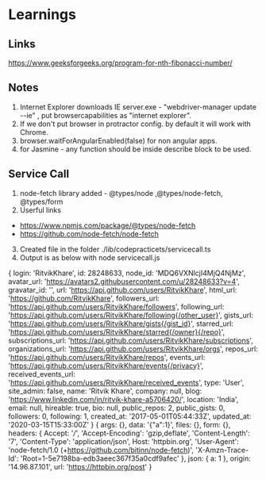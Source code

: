 # Learnings


## Links 
https://www.geeksforgeeks.org/program-for-nth-fibonacci-number/

## Notes
1. Internet Explorer downloads IE server.exe - "webdriver-manager update --ie" , put browsercapabilities as "internet explorer".
2. If we don't put browser in protractor config. by default it will work with Chrome.
3. browser.waitForAngularEnabled(false) for non angular apps.
4. for Jasmine - any function should be inside describe block to be used.

## Service Call 
1. node-fetch library added - @types/node ,@types/node-fetch, @types/form
2. Userful links
* https://www.npmjs.com/package/@types/node-fetch
* https://github.com/node-fetch/node-fetch

3. Created file in the folder ./lib/codepracticets/servicecall.ts
4. Output is as below with node servicecall.js

{ login: 'RitvikKhare',
  id: 28248633,
  node_id: 'MDQ6VXNlcjI4MjQ4NjMz',
  avatar_url: 'https://avatars2.githubusercontent.com/u/28248633?v=4',
  gravatar_id: '',
  url: 'https://api.github.com/users/RitvikKhare',
  html_url: 'https://github.com/RitvikKhare',
  followers_url: 'https://api.github.com/users/RitvikKhare/followers',
  following_url:
   'https://api.github.com/users/RitvikKhare/following{/other_user}',
  gists_url: 'https://api.github.com/users/RitvikKhare/gists{/gist_id}',
  starred_url:
   'https://api.github.com/users/RitvikKhare/starred{/owner}{/repo}',
  subscriptions_url: 'https://api.github.com/users/RitvikKhare/subscriptions',
  organizations_url: 'https://api.github.com/users/RitvikKhare/orgs',
  repos_url: 'https://api.github.com/users/RitvikKhare/repos',
  events_url: 'https://api.github.com/users/RitvikKhare/events{/privacy}',
  received_events_url: 'https://api.github.com/users/RitvikKhare/received_events',
  type: 'User',
  site_admin: false,
  name: 'Ritvik Khare',
  company: null,
  blog: 'https://www.linkedin.com/in/ritvik-khare-a5706420/',
  location: 'India',
  email: null,
  hireable: true,
  bio: null,
  public_repos: 2,
  public_gists: 0,
  followers: 0,
  following: 1,
  created_at: '2017-05-01T05:44:33Z',
  updated_at: '2020-03-15T15:33:00Z' }
{ args: {},
  data: '{"a":1}',
  files: {},
  form: {},
  headers:
   { Accept: '*/*',
     'Accept-Encoding': 'gzip,deflate',
     'Content-Length': '7',
     'Content-Type': 'application/json',
     Host: 'httpbin.org',
     'User-Agent': 'node-fetch/1.0 (+https://github.com/bitinn/node-fetch)',
     'X-Amzn-Trace-Id': 'Root=1-5e7198ba-edb3aeec367f35a0cdf9afec' },
  json: { a: 1 },
  origin: '14.96.87.101',
  url: 'https://httpbin.org/post' }